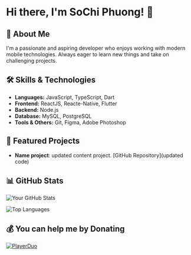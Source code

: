 # Hi there, I'm SoChi Phuong! 👋

## 🚀 About Me
I'm a passionate and aspiring developer who enjoys working with modern mobile technologies. Always eager to learn new things and take on challenging projects.

## 🛠 Skills & Technologies
- **Languages:** JavaScript, TypeScript, Dart
- **Frontend:** ReactJS, Reacte-Native, Flutter
- **Backend:** Node.js
- **Database:** MySQL, PostgreSQL
- **Tools & Others:** Git, Figma, Adobe Photoshop

## 🌟 Featured Projects
- **Name project**: updated content project. [GitHub Repository](updated code)

## 📊 GitHub Stats
![Your GitHub Stats](https://github-readme-stats.vercel.app/api?username=SoChiPhuong&show_icons=true&theme=radical)

![Top Languages](https://github-readme-stats.vercel.app/api/top-langs/?username=sochiphuong&layout=compact&theme=radical)

## 💰 You can help me by Donating
[![PlayerDuo](https://img.shields.io/badge/PlayerDuo-Donate-orange?style=for-the-badge&logo=ko-fi)](https://playerduo.net/sochi9723)

  
